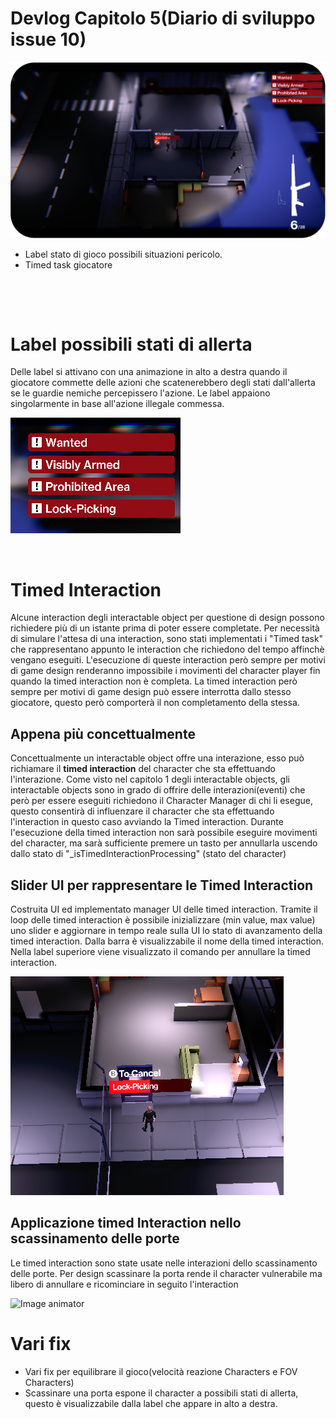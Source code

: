# Devlog Capitolo 5(Diario di sviluppo issue 10)
![Image animator](cover.png)

- Label stato di gioco possibili situazioni pericolo.
- Timed task giocatore
<p>&nbsp;</p>
<p>&nbsp;</p>

# Label possibili stati di allerta

Delle label si attivano con una animazione in alto a destra quando il giocatore commette delle azioni che scatenerebbero degli stati dall'allerta se le guardie nemiche percepissero l'azione.
Le label appaiono singolarmente in base all'azione illegale commessa.

![Image animator](potentialAlertState.png)

<p>&nbsp;</p>

# Timed Interaction

Alcune interaction degli interactable object per questione di design possono richiedere più di un istante prima di poter essere completate. Per necessità di simulare l'attesa di una interaction, sono stati implementati i "Timed task" che rappresentano appunto le interaction che richiedono del tempo affinchè vengano eseguiti. L'esecuzione di queste interaction però sempre per motivi di game design renderanno impossibile i movimenti del character player fin quando la timed interaction non è completa. La timed interaction però sempre per motivi di game design può essere interrotta dallo stesso giocatore, questo però comporterà il non completamento della stessa.

## Appena più concettualmente
Concettualmente un interactable object offre una interazione, esso può richiamare il **timed interaction** del character che sta effettuando l'interazione. Come visto nel capitolo 1 degli interactable objects, gli interactable objects sono in grado di offrire delle interazioni(eventi) che però per essere eseguiti richiedono il Character Manager di chi li esegue, questo consentirà di influenzare il character che sta effettuando l'interaction in questo caso avviando la Timed interaction. Durante l'esecuzione della timed interaction non sarà possibile eseguire movimenti del character, ma sarà sufficiente premere un tasto per annullarla uscendo dallo stato di "_isTimedInteractionProcessing" (stato del character)

## Slider UI per rappresentare le Timed Interaction
Costruita UI ed implementato manager UI delle timed interaction. Tramite il loop delle timed interaction è possibile inizializzare (min value, max value) uno slider e aggiornare in tempo reale sulla UI lo stato di avanzamento della timed interaction. Dalla barra è visualizzabile il nome della timed interaction. Nella label superiore viene visualizzato il comando per annullare la timed interaction.

![Image animator](timedInteraction.png)


## Applicazione timed Interaction nello scassinamento delle porte
Le timed interaction sono state usate nelle interazioni dello scassinamento delle porte. Per design scassinare la porta rende il character vulnerabile ma libero di annullare e ricominciare in seguito l'interaction

![Image animator](lockpickDoor.gif)

# Vari fix
- Vari fix per equilibrare il gioco(velocità reazione Characters e FOV Characters)
- Scassinare una porta espone il character a possibili stati di allerta, questo è visualizzabile dalla label che appare in alto a destra.
